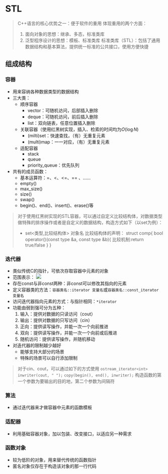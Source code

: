 # STL
> C++语言的核心优势之一：便于软件的重用
> 体现重用的两个方面：
> 	1. 面向对象的思想：继承、多态，标准类库
> 	2. 泛型程序设计的思想：模板、标准类库
> 标准类库（STL）：包括了通用数据结构和基本算法，提供统一标准的公共接口，使用方便快捷

## 组成结构
### 容器
- 用来容纳各种数据类型的数据结构
- 三大类：
	- 顺序容器
		- vector：可随机访问，后部插入删除
		- deque：可随机访问，前后插入删除
		- list：双向链表，任意位置插入删除
	- 关联容器（使用红黑树实现，插入、检索的时间均为$O(\log{N})$ 
		- (milti)set：快速查找，（有）无重复元素
		- (multi)map：一一对应，（有）无重复元素
	- 适配容器
		- stack
		- queue
		- priority_queue：优先队列
- 共有的成员函数：
	- 基本运算符：=、<、<=、== 、……
	- empty()
	- max_size()
	- size()
	- swap()
	- begin()、end()、insert()、erase()等
> 对于使用红黑树实现的STL容器，可以通过自定义比较结构体，对数据类型做特殊的排序操作或者是自定义的数据结构，构造方式如下（以set为例）：
> - set<类型,比较结构体> 对象名
> 比较结构体的声明：
> struct comp{
> 	bool operator()(const type &a, const type &b){
> 		比较机制:return true/false
> 	}
> }
### 迭代器
- 类似传统C的指针，可依次存取容器中元素的对象
- 范围表示：
![](https://s2.loli.net/2022/05/28/Z34ItrjoC9OXzHe.png)
- 存在const与非const两种：非const可以修改其指向的元素
- 定义容器类的方法：`容器类名::iterator 变量名`或`容器类名::const_iterator 变量名`
- 访问迭代器指向元素的方式：与指针相同：`*iterator`
- 功能由弱到强可分为五种：
	1. 输入：提供对数据的只读访问（cout）
	2. 输出：提供对数据的只写访问（cin）
	3. 正向：提供读写操作，并能一次一个向前推进
	4. 双向：提供读写操作，并能一次一个向前或后推进
	5. 随机访问：提供读写操作，并随机移动
- 对迭代器的限制越少越好
	- 能够支持大部分的场景
	- 特殊的场景可以自行添加限制

> 对于cin、cout，可以通过如下的方式使用
> `ostream_iterator<int> inwriter(cout, " ");`
> `copy(begin(), end(), inwriter);`
> 构造函数的第一个参数为要输出的目的地，第二个参数为间隔符

### 算法
- 通过迭代器来才做容器中元素的函数模板
### 适配器
- 利用基础容器对象，加以包装、改变接口，以适应另一种需求
### 函数对象
- 较为低阶的对象，用来替代传统的函数指针
- 匿名对象仅存在于构造该对象的那一行代码